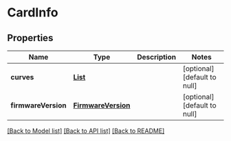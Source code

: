 # CardInfo
## Properties

Name | Type | Description | Notes
------------ | ------------- | ------------- | -------------
**curves** | [**List**](Curve.md) |  | [optional] [default to null]
**firmwareVersion** | [**FirmwareVersion**](FirmwareVersion.md) |  | [optional] [default to null]

[[Back to Model list]](../README.md#documentation-for-models) [[Back to API list]](../README.md#documentation-for-api-endpoints) [[Back to README]](../README.md)


